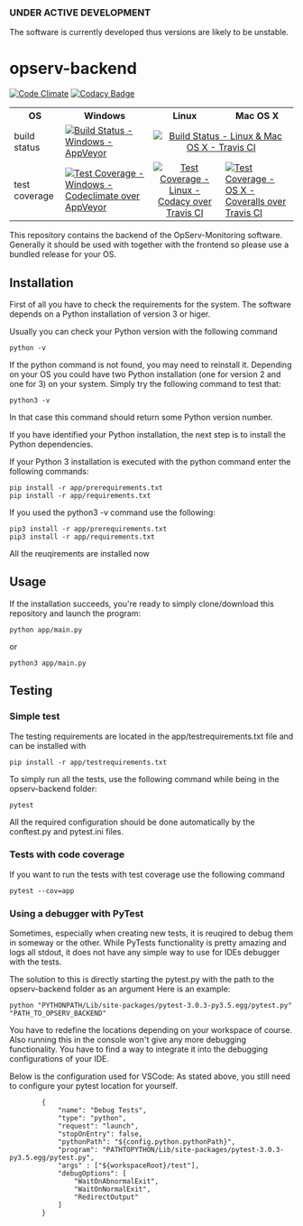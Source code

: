 ### UNDER ACTIVE DEVELOPMENT ###

The software is currently developed thus versions are likely to be unstable.



# opserv-backend

[![Code Climate](https://codeclimate.com/github/OpServ-Monitoring/opserv-backend/badges/gpa.svg)](https://codeclimate.com/github/OpServ-Monitoring/opserv-backend)  [![Codacy Badge](https://api.codacy.com/project/badge/Grade/ad9c86466d164cc7a432df119e7b7c99)](https://www.codacy.com/app/alex22212/opserv-backend?utm_source=github.com&amp;utm_medium=referral&amp;utm_content=OpServ-Monitoring/opserv-backend&amp;utm_campaign=Badge_Grade)

<table>
  <tr>
    <th>OS</th>
    <th>Windows</th> 
    <th>Linux</th>
    <th>Mac OS X</th>
  </tr>
  <tr>
    <td>build status</td>
    <td>
        <a href="https://ci.appveyor.com/project/OpServ-Monitoring/opserv-backend" target="_blank">
          <img src="https://ci.appveyor.com/api/projects/status/7gkd53ag5isi1cyu/branch/master?svg=true"
          alt="Build Status - Windows - AppVeyor">
        </a>
    </td> 
    <td colspan="2" align="center">
        <a href="https://travis-ci.org/OpServ-Monitoring/opserv-backend" target="_blank">
          <img src="https://travis-ci.org/OpServ-Monitoring/opserv-backend.svg?branch=master"
          alt="Build Status - Linux & Mac OS X - Travis CI">
        </a>
    </td> 
  </tr>
  <tr>
    <td>test coverage</td>
    <td>
        <a href="https://codeclimate.com/github/OpServ-Monitoring/opserv-backend/coverage" target="_blank">
          <img src="https://codeclimate.com/github/OpServ-Monitoring/opserv-backend/badges/coverage.svg"
          alt="Test Coverage - Windows - Codeclimate over AppVeyor">
        </a>
    </td>  
    <td align="center" valign="middle">
        <a href="https://www.codacy.com/app/OpServ-Monitoring/opserv-backend/dashboard" target="_blank">
          <img src="https://api.codacy.com/project/badge/Coverage/ad9c86466d164cc7a432df119e7b7c99"
          alt="Test Coverage - Linux - Codacy over Travis CI">
        </a>
    </td>
    <td>
        <a href="https://coveralls.io/github/OpServ-Monitoring/opserv-backend" target="_blank">
          <img src="https://coveralls.io/repos/github/OpServ-Monitoring/opserv-backend/badge.svg?branch=master"
          alt="Test Coverage - OS X - Coveralls over Travis CI">
        </a>
    </td>
  </tr>
</table>

This repository contains the backend of the OpServ-Monitoring software.
Generally it should be used with together with the frontend so please use a bundled release for your OS.

Installation
------------

First of all you have to check the requirements for the system.
The software depends on a Python installation of version 3 or higer.

Usually you can check your Python version with the following command

    python -v

If the python command is not found, you may need to reinstall it.
Depending on your OS you could have two Python installation (one for version 2 and one for 3) on your system.
Simply try the following command to test that:

    python3 -v

In that case this command should return some Python version number.

If you have identified your Python installation, the next step is to install the Python dependencies.

If your Python 3 installation is executed with the python command enter the following commands:

    pip install -r app/prerequirements.txt
    pip install -r app/requirements.txt

If you used the python3 -v command use the following:
    
    pip3 install -r app/prerequirements.txt
    pip3 install -r app/requirements.txt

All the reuqirements are installed now

Usage
-----

If the installation succeeds, you're ready to simply clone/download this repository and launch the program:

    python app/main.py

or

    python3 app/main.py

Testing
-------

### Simple test

The testing requirements are located in the app/testrequirements.txt file and can be installed with

    pip install -r app/testrequirements.txt

To simply run all the tests, use the following command while being in the opserv-backend folder:

    pytest

All the required configuration should be done automatically by the conftest.py and pytest.ini files.

### Tests with code coverage

If you want to run the tests with test coverage use the following command

    pytest --cov=app

### Using a debugger with PyTest

Sometimes, especially when creating new tests, it is reuqired to debug them in someway or the other.
While PyTests functionality is pretty amazing and logs all stdout, it does not have any simple way to use for IDEs debugger with the tests.

The solution to this is directly starting the pytest.py with the path to the opserv-backend folder as an argument
Here is an example:

    python "PYTHONPATH/Lib/site-packages/pytest-3.0.3-py3.5.egg/pytest.py" "PATH_TO_OPSERV_BACKEND"

You have to redefine the locations depending on your workspace of course.
Also running this in the console won't give any more debugging functionality.
You have to find a way to integrate it into the debugging configurations of your IDE.

Below is the configuration used for VSCode:
As stated above, you still need to configure your pytest location for yourself.

```
        {
            "name": "Debug Tests",
            "type": "python",
            "request": "launch",
            "stopOnEntry": false,
            "pythonPath": "${config.python.pythonPath}",
            "program": "PATHTOPYTHON/Lib/site-packages/pytest-3.0.3-py3.5.egg/pytest.py",
            "args" : ["${workspaceRoot}/test"],
            "debugOptions": [
                "WaitOnAbnormalExit",
                "WaitOnNormalExit",
                "RedirectOutput"
            ]
        }
```

